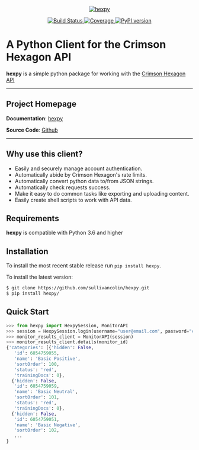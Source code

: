 <p align="center">
  <a href="https://sullivancolin.github.io/hexpy/"><img src="https://sullivancolin.github.io/hexpy/images/banner.png" alt="hexpy"></a>
</p>
<p align="center">
<a href="https://travis-ci.com/sullivancolin/hexpy" target="_blank">
    <img src="https://travis-ci.com/sullivancolin/hexpy.svg?branch=master" alt="Build Status">
</a>
<a href="https://codecov.io/gh/sullivancolin/hexpy" target="_blank">
    <img src="https://codecov.io/gh/sullivancolin/hexpy/branch/master/graph/badge.svg" alt="Coverage">
</a>
<a href="https://pypi.org/project/hexpy/" target="_blank">
    <img src="https://badge.fury.io/py/hexpy.svg" alt="PyPI version">
</a>
</p>

A Python Client for the Crimson Hexagon API
===========================================

**hexpy** is a simple python package for working with the [Crimson Hexagon API](https://apidocs.crimsonhexagon.com/)

---
## Project Homepage

**Documentation**: [hexpy](https://sullivancolin.github.io/hexpy/)

**Source Code**: [Github](https://github.com/sullivancolin/hexpy)

---

## Why use this client?

* Easily and securely manage account authentication.
* Automatically abide by Crimson Hexagon's rate limits.
* Automatically convert python data to/from JSON strings.
* Automatically check requests success.
* Make it easy to do common tasks like exporting and uploading content.
* Easily create shell scripts to work with API data.

## Requirements
**hexpy** is compatible with Python 3.6 and higher

## Installation
To install the most recent stable release run `pip install hexpy`.

To install the latest version:
```bash
$ git clone https://github.com/sullivancolin/hexpy.git
$ pip install hexpy/
```

## Quick Start

```python
>>> from hexpy import HexpySession, MonitorAPI
>>> session = HexpySession.login(username="user@email.com", password="crimson_login")
>>> monitor_results_client = MonitorAPI(session)
>>> monitor_results_client.details(monitor_id)
{'categories': [{'hidden': False,
   'id': 6054759055,
   'name': 'Basic Positive',
   'sortOrder': 100,
   'status': 'red',
   'trainingDocs': 0},
  {'hidden': False,
   'id': 6054759059,
   'name': 'Basic Neutral',
   'sortOrder': 101,
   'status': 'red',
   'trainingDocs': 0},
  {'hidden': False,
   'id': 6054759051,
   'name': 'Basic Negative',
   'sortOrder': 102,
   ...
}
```